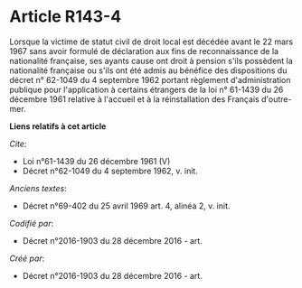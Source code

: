 # Article R143-4

Lorsque la victime de statut civil de droit local est décédée avant le 22 mars 1967 sans avoir formulé de déclaration aux
fins de reconnaissance de la nationalité française, ses ayants cause ont droit à pension s'ils possèdent la nationalité
française ou s'ils ont été admis au bénéfice des dispositions du décret n° 62-1049 du 4 septembre 1962 portant règlement
d'administration publique pour l'application à certains étrangers de la loi n° 61-1439 du 26 décembre 1961 relative à
l'accueil et à la réinstallation des Français d'outre-mer.

**Liens relatifs à cet article**

_Cite_:

  - Loi n°61-1439 du 26 décembre 1961 (V)
  - Décret n°62-1049 du 4 septembre 1962, v. init.

_Anciens textes_:

  - Décret n°69-402 du 25 avril 1969 art. 4, alinéa 2, v. init.

_Codifié par_:

  - Décret n°2016-1903 du 28 décembre 2016 - art.

_Créé par_:

  - Décret n°2016-1903 du 28 décembre 2016 - art.

